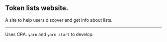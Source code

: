 ## Token lists website.

A site to help users discover and get info about lists.


----

Uses CRA. `yarn` and `yarn start` to develop.
